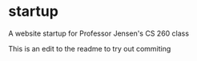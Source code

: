 # startup
A website startup for Professor Jensen's CS 260 class

This is an edit to the readme to try out commiting
